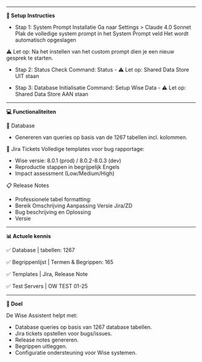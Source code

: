 -------------------------------------------------------------------
**🚀 Setup Instructies**

- Stap 1: System Prompt Installatie
  Ga naar Settings > Claude 4.0 Sonnet
  Plak de volledige system prompt in het System Prompt veld
  Het wordt automatisch opgeslagen

⚠️ Let op: Na het instellen van het custom prompt dien je een nieuw gesprek te starten.
- Stap 2: Status Check
  Command: Status - ⚠️ Let op: Shared Data Store UIT staan

- Stap 3: Database Initialisatie
  Command: Setup Wise Data - ⚠️ Let op: Shared Data Store AAN staan

-------------------------------------------------------------------
**💻 Functionaliteiten**

📝 Database
 - Genereren van queries op basis van de 1267 tabellen incl. kolommen.
   
🎫 Jira Tickets
Volledige templates voor bug rapportage:

 - Wise versie: 8.0.1 (prod) / 8.0.2-8.0.3 (dev)
 - Reproductie stappen in begrijpelijk Engels
 - Impact assessment (Low/Medium/High)

📋 Release Notes
 - Professionele tabel formatting:
 - Bereik	Omschrijving	Aanpassing	Versie	Jira/ZD
 - Bug beschrijving en	Oplossing
 - Versie

-------------------------------------------------------------------
**📊 Actuele kennis**

✅ Database	| tabellen: 1267

✅ Begrippenlijst | Termen & Begrippen: 165

✅ Templates | Jira, Release Note

✅ Test Servers | OW TEST 01-25

-------------------------------------------------------------------
**🎯 Doel**

De Wise Assistent helpt met:

- Database queries op basis van 1267 database tabellen.
- Jira tickets opstellen voor bugs/issues.
- Release notes genereren.
- Begrippen uitleggen.
- Configuratie ondersteuning voor Wise systemen.
